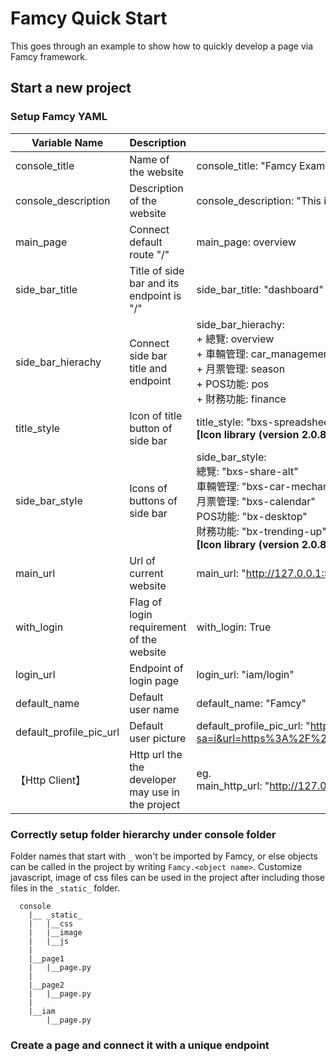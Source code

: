 # Famcy Quick Start
This goes through an example to show how to quickly develop a page via Famcy framework.

## Start a new project
### Setup Famcy YAML

| Variable Name 				| Description 										| Example |
| ----------------------------- | ------------------------------------------------- | ---------- |
| console_title 				| Name of the website 								| console_title: "Famcy Example" |
| console_description			| Description of the website 						| console_description: "This is an example" |
| main_page						| Connect default route "/" 						| main_page: overview |
| side_bar_title 				| Title of side bar and its endpoint is "/" 		| side_bar_title: "dashboard" |
| side_bar_hierachy				| Connect side bar title and endpoint 				| side_bar_hierachy:<br>	+ 總覽: overview<br>	+ 車輛管理: car_management<br>	+ 月票管理: season<br>	+ POS功能: pos<br>	+ 財務功能: finance |
| title_style					| Icon of title button of side bar 					| title_style: "bxs-spreadsheet"<br><b>[Icon library (version 2.0.8) => https://boxicons.com/]<b> |
| side_bar_style 				| Icons of buttons of side bar 						| side_bar_style:<br>	總覽: "bxs-share-alt"<br>	車輛管理: "bxs-car-mechanic"<br>	月票管理: "bxs-calendar"<br>	POS功能: "bx-desktop"<br>	財務功能: "bx-trending-up"<br><b>[Icon library (version 2.0.8) => https://boxicons.com/]<b> |
| main_url 						| Url of current website 							| main_url: "http://127.0.0.1:5000" |
| with_login					| Flag of login requirement of the website 			| with_login: True |
| login_url						| Endpoint of login page 							| login_url: "iam/login" |
| default_name					| Default user name 								| default_name: "Famcy" |
| default_profile_pic_url		| Default user picture 								| default_profile_pic_url: "https://www.google.com/url?sa=i&url=https%3A%2F%2Fwww.youtube.com%2Fchannel%2FUClOgrSn4afPVICckeKLc21g&psig=AOvVaw2NbtZ9PmMyfu9t9KZmXCvZ&ust=1635439303581000&source=images&cd=vfe&ved=0CAsQjRxqFwoTCIiBgKiE6_MCFQAAAAAdAAAAABAD" |
| 【Http Client】					| Http url the the developer may use in the project | eg.<br>main_http_url: "http://127.0.0.2:8000"<br>login_http_url: "http://127.0.0.3:8000" |

### Correctly setup folder hierarchy under console folder
Folder names that start with `_` won't be imported by Famcy, or else objects can be called in the project by writing `Famcy.<object name>`. Customize javascript, image of css files can be used in the project after including those files in the `_static_` folder.

	  console
		|__ _static_
		|   |__css
		|   |__image
		|   |__js
		|
		|__page1
		|   |__page.py
		|
		|__page2
		|   |__page.py
		|
		|__iam
			|__page.py

### Create a page and connect it with a unique endpoint
